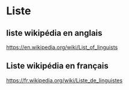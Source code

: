 # Liste
## liste wikipédia en anglais
https://en.wikipedia.org/wiki/List_of_linguists

## Liste wikipédia en français
https://fr.wikipedia.org/wiki/Liste_de_linguistes 
